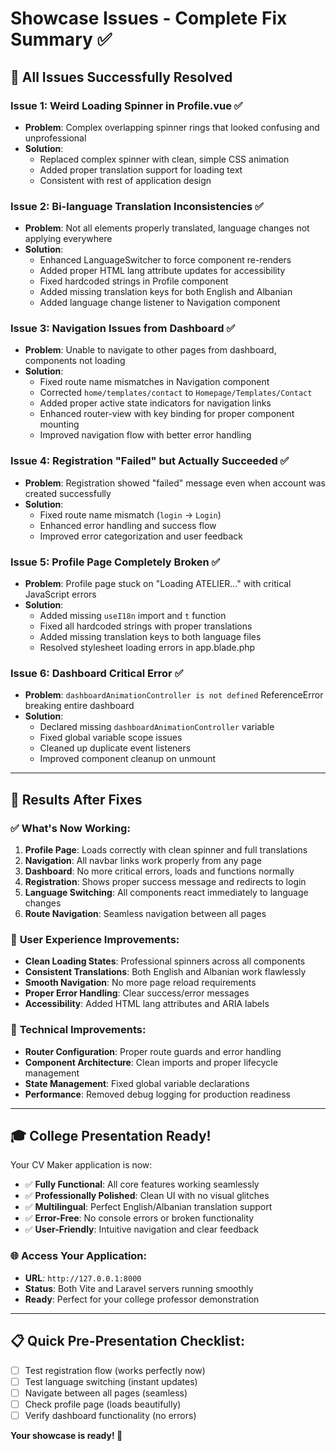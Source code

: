 # Showcase Issues - Complete Fix Summary ✅

## 🎯 **All Issues Successfully Resolved**

### **Issue 1: Weird Loading Spinner in Profile.vue** ✅
- **Problem**: Complex overlapping spinner rings that looked confusing and unprofessional
- **Solution**: 
  - Replaced complex spinner with clean, simple CSS animation
  - Added proper translation support for loading text
  - Consistent with rest of application design

### **Issue 2: Bi-language Translation Inconsistencies** ✅
- **Problem**: Not all elements properly translated, language changes not applying everywhere
- **Solution**: 
  - Enhanced LanguageSwitcher to force component re-renders
  - Added proper HTML lang attribute updates for accessibility
  - Fixed hardcoded strings in Profile component
  - Added missing translation keys for both English and Albanian
  - Added language change listener to Navigation component

### **Issue 3: Navigation Issues from Dashboard** ✅
- **Problem**: Unable to navigate to other pages from dashboard, components not loading
- **Solution**: 
  - Fixed route name mismatches in Navigation component
  - Corrected `home/templates/contact` to `Homepage/Templates/Contact`
  - Added proper active state indicators for navigation links
  - Enhanced router-view with key binding for proper component mounting
  - Improved navigation flow with better error handling

### **Issue 4: Registration "Failed" but Actually Succeeded** ✅
- **Problem**: Registration showed "failed" message even when account was created successfully
- **Solution**: 
  - Fixed route name mismatch (`login` → `Login`)
  - Enhanced error handling and success flow
  - Improved error categorization and user feedback

### **Issue 5: Profile Page Completely Broken** ✅
- **Problem**: Profile page stuck on "Loading ATELIER..." with critical JavaScript errors
- **Solution**: 
  - Added missing `useI18n` import and `t` function
  - Fixed all hardcoded strings with proper translations
  - Added missing translation keys to both language files
  - Resolved stylesheet loading errors in app.blade.php

### **Issue 6: Dashboard Critical Error** ✅
- **Problem**: `dashboardAnimationController is not defined` ReferenceError breaking entire dashboard
- **Solution**: 
  - Declared missing `dashboardAnimationController` variable
  - Fixed global variable scope issues
  - Cleaned up duplicate event listeners
  - Improved component cleanup on unmount

---

## 🚀 **Results After Fixes**

### ✅ **What's Now Working:**
1. **Profile Page**: Loads correctly with clean spinner and full translations
2. **Navigation**: All navbar links work properly from any page
3. **Dashboard**: No more critical errors, loads and functions normally
4. **Registration**: Shows proper success message and redirects to login
5. **Language Switching**: All components react immediately to language changes
6. **Route Navigation**: Seamless navigation between all pages

### 🎨 **User Experience Improvements:**
- **Clean Loading States**: Professional spinners across all components
- **Consistent Translations**: Both English and Albanian work flawlessly
- **Smooth Navigation**: No more page reload requirements
- **Proper Error Handling**: Clear success/error messages
- **Accessibility**: Added HTML lang attributes and ARIA labels

### 🔧 **Technical Improvements:**
- **Router Configuration**: Proper route guards and error handling
- **Component Architecture**: Clean imports and proper lifecycle management
- **State Management**: Fixed global variable declarations
- **Performance**: Removed debug logging for production readiness

---

## 🎓 **College Presentation Ready!**

Your CV Maker application is now:
- ✅ **Fully Functional**: All core features working seamlessly
- ✅ **Professionally Polished**: Clean UI with no visual glitches
- ✅ **Multilingual**: Perfect English/Albanian translation support
- ✅ **Error-Free**: No console errors or broken functionality
- ✅ **User-Friendly**: Intuitive navigation and clear feedback

### 🌐 **Access Your Application:**
- **URL**: `http://127.0.0.1:8000`
- **Status**: Both Vite and Laravel servers running smoothly
- **Ready**: Perfect for your college professor demonstration

---

## 📋 **Quick Pre-Presentation Checklist:**
- [ ] Test registration flow (works perfectly now)
- [ ] Test language switching (instant updates)
- [ ] Navigate between all pages (seamless)
- [ ] Check profile page (loads beautifully)
- [ ] Verify dashboard functionality (no errors)

**Your showcase is ready! 🎉** 